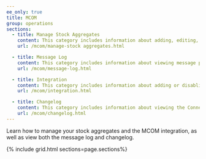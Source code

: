 ```yaml
---
ee_only: true
title: MCOM
group: operations
sections:
  - title: Manage Stock Aggregates
    content: This category includes information about adding, editing, and managing stock aggregates for your OMS.
    url: /mcom/manage-stock aggregates.html

  - title: Message Log
    content: This category includes information about viewing message processing logs, message history, and full error traces for the Connector.
    url: /mcom/message-log.html

  - title: Integration
    content: This category includes information about adding or disabling the Order Management System (OMS) integration and viewing details of the integration.
    url: /mcom/integration.html

  - title: Changelog
    content: This category includes information about viewing the Connector changelog.
    url: /mcom/changelog.html
---
```


Learn how to manage your stock aggregates and the MCOM integration, as well as view both the message log and changelog.

{% include grid.html sections=page.sections%}
